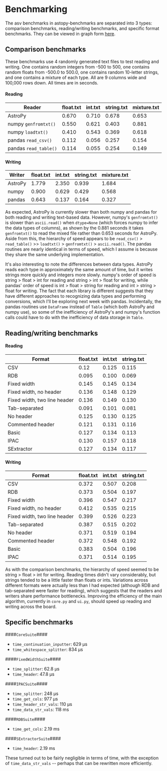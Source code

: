 Benchmarking
============
The asv benchmarks in astopy-benchmarks are separated into 3 types: comparison benchmarks, reading/writing benchmarks, and specific format benchmarks. They can be viewed in graph form [here](http://amras1.github.io/astropy-benchmarks/#).

Comparison benchmarks
---------------------

These benchmarks use 4 randomly generated text files to test reading and writing. One contains random integers from -500 to 500, one contains random floats from -500.0 to 500.0, one contains random 10-letter strings, and one contains a mixture of each type. All are 9 columns wide and 100,000 rows down. All times are in seconds.

#### Reading ####

Reader | float.txt | int.txt | string.txt | mixture.txt
--- | --- | --- | --- | ---
AstroPy | 0.670 | 0.710 | 0.678 | 0.653
numpy `genfromtxt()` | 0.550 | 0.621 | 0.403 | 0.881
numpy `loadtxt()` | 0.410 | 0.543 | 0.369 | 0.618
pandas `read_csv()` | 0.112 | 0.056 | 0.257 | 0.154
pandas `read_table()` | 0.114 | 0.055 | 0.254 | 0.149

#### Writing ####

Writer | float.txt | int.txt | string.txt | mixture.txt
--- | --- | --- | --- | ---
AstroPy | 1.779 | 2.350 | 0.939 | 1.684
numpy | 0.900 | 0.629 | 0.429 | 0.568
pandas | 0.643 | 0.137 | 0.164 | 0.327

As expected, AstroPy is currently slower than both numpy and pandas for both reading and writing text-based data. However, numpy's ``genfromtxt()`` is slower than ``ascii.read()`` when ``dtype=None`` (which forces numpy to infer the data types of columns), as shown by the 0.881 seconds it takes ``genfromtxt()`` to read the mixed file rather than 0.653 seconds for AstroPy. Aside from this, the hierarchy of speed appears to be ``read_csv()`` > ``read_table()`` >> ``loadtxt()`` > ``genfromtxt()`` > ``ascii.read()``. The pandas routines are nearly identical in terms of speed, which I assume is because they share the same underlying implementation.

It's also interesting to note the differences between data types. AstroPy reads each type in approximately the same amount of time, but it writes strings more quickly and integers more slowly. numpy's order of speed is string > float > int for reading and string > int > float for writing, while pandas' order of speed is int > float > string for reading and int > string > float for writing. The fact that each library is different suggests that they have different approaches to recognizing data types and performing conversions, which I'll be exploring next week with pandas. Incidentally, the pandas routines use ``DataFrame`` instead of ``Table`` (which both AstroPy and numpy use), so some of the inefficiency of AstroPy's and numpy's function calls could have to do with the inefficiency of data storage in ``Table``.

Reading/writing benchmarks
--------------------------

#### Reading ####

Format | float.txt | int.txt | string.txt
--- | --- | --- | ---
CSV | 0.12 | 0.125 | 0.115
RDB |0.095 | 0.100 | 0.069
Fixed width | 0.145 | 0.145 | 0.134
Fixed width, no header | 0.136 | 0.148 | 0.129
Fixed width, two line header | 0.136 | 0.149 | 0.130
Tab-separated | 0.091 | 0.101 | 0.081
No header | 0.125 | 0.130 | 0.125
Commented header | 0.121 | 0.131 | 0.116
Basic | 0.127 | 0.134 | 0.113
IPAC | 0.130 | 0.157 | 0.118
SExtractor | 0.127 | 0.134 | 0.117

#### Writing ####

Format | float.txt | int.txt | string.txt
--- | --- | --- | ---
CSV | 0.372 | 0.507 | 0.208
RDB | 0.373 | 0.504 | 0.197
Fixed width | 0.396 | 0.547 | 0.217
Fixed width, no header | 0.412 | 0.535 | 0.215
Fixed width, two line header | 0.399 | 0.526 | 0.223
Tab-separated | 0.387 | 0.515 | 0.202
No header | 0.371 | 0.519 | 0.194
Commented header | 0.372 | 0.548 | 0.192
Basic | 0.383 | 0.504 | 0.196
IPAC | 0.371 | 0.514 | 0.195

As with the comparison benchmarks, the hierarchy of speed seemed to be string > float > int for writing. Reading times didn't vary considerably, but strings tended to be a little faster than floats or ints. Variations across different formats were actually less than I had expected (although RDB and tab-separated were faster for reading), which suggests that the readers and writers share performance bottlenecks. Improving the efficiency of the main algorithm, currently in ``core.py`` and ``ui.py``, should speed up reading and writing across the board.

Specific benchmarks
-------------------
####``CoreSuite``####
* `time_continuation_inputter`: 629 μs
* `time_whitespace_splitter`: 834 μs

####``FixedWidthSuite``####
* `time_splitter`: 62.8 μs
* `time_header`: 47.8 μs

####``IPACSuite``####
* `time_splitter`: 248 μs
* `time_get_cols`: 977 μs
* `time_header_str_vals`: 110 μs
* `time_data_str_vals`: 118 ms

####``RDBSuite``####
* `time_get_cols`: 2.19 ms

####``SExtractorSuite``####
* `time_header`: 2.19 ms

These turned out to be fairly negligible in terms of time, with the exception of `time_data_str_vals` -- perhaps that can be rewritten more efficiently.

